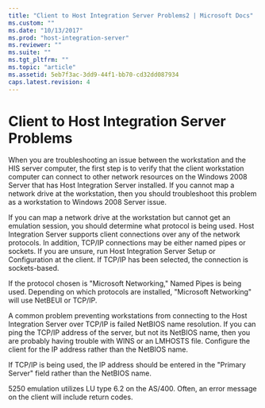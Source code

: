 ```yaml
---
title: "Client to Host Integration Server Problems2 | Microsoft Docs"
ms.custom: ""
ms.date: "10/13/2017"
ms.prod: "host-integration-server"
ms.reviewer: ""
ms.suite: ""
ms.tgt_pltfrm: ""
ms.topic: "article"
ms.assetid: 5eb7f3ac-3dd9-44f1-bb70-cd32dd087934
caps.latest.revision: 4
---
```

# Client to Host Integration Server Problems
When you are troubleshooting an issue between the workstation and the HIS server computer, the first step is to verify that the client workstation computer can connect to other network resources on the Windows 2008 Server that has Host Integration Server installed. If you cannot map a network drive at the workstation, then you should troubleshoot this problem as a workstation to Windows 2008 Server issue.  
  
 If you can map a network drive at the workstation but cannot get an emulation session, you should determine what protocol is being used. Host Integration Server supports client connections over any of the network protocols. In addition, TCP/IP connections may be either named pipes or sockets. If you are unsure, run Host Integration Server Setup or Configuration at the client. If TCP/IP has been selected, the connection is sockets-based.  
  
 If the protocol chosen is "Microsoft Networking," Named Pipes is being used. Depending on which protocols are installed, "Microsoft Networking" will use NetBEUI or TCP/IP.  
  
 A common problem preventing workstations from connecting to the Host Integration Server over TCP/IP is failed NetBIOS name resolution. If you can ping the TCP/IP address of the server, but not its NetBIOS name, then you are probably having trouble with WINS or an LMHOSTS file. Configure the client for the IP address rather than the NetBIOS name.  
  
 If TCP/IP is being used, the IP address should be entered in the "Primary Server" field rather than the NetBIOS name.  
  
 5250 emulation utilizes LU type 6.2 on the AS/400. Often, an error message on the client will include return codes.